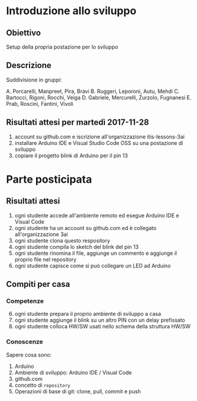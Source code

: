 # Introduzione allo sviluppo

## Obiettivo

Setup della propria postazione per lo sviluppo

## Descrizione

Suddivisione in gruppi:

A. Porcarelli, Manpreet, Pira, Bravi
B. Ruggeri, Leporoni, Autu, Mehdi
C. Bartocci, Rigoni, Rocchi, Veiga
D. Gabriele, Mercurelli, Zurzolo, Fugnanesi
E. Prab, Roscini, Fantini, Vivoli

## Risultati attesi per martedì 2017-11-28

1. account su github.com e iscrizione all'organizzazione itis-lessons-3ai
2. installare Arduino IDE e Visual Studio Code OSS su una postazione di sviluppo
3. copiare il progetto blink di Arduino per il pin 13

# Parte posticipata

## Risultati attesi

1. ogni studente accede all'ambiente remoto ed esegue Arduino IDE e Visual Code
2. ogni studente ha un account su github.com ed è collegato all'organizzazione 3ai
3. ogni studente clona questo respository
4. ogni studente compila lo sketch del blink del pin 13
5. ogni studente rinomina il file, aggiunge un commento e aggiunge il proprio file nel repository
6. ogni studente capisce come si può collegare un LED ad Arduino

## Compiti per casa

### Competenze

6. ogni studente prepara il proprio ambiente di sviluppo a casa
7. ogni studente aggiunge il blink su un altro PIN con un delay prefissato
8. ogni studente colloca HW/SW usati nello schema della struttura HW/SW

### Conoscenze

Sapere cosa sono:

1. Arduino
2. Ambiente di sviluppo: Arduino IDE / Visual Code
3. github.com
4. concetto di `repository`
5. Operazioni di base di git: clone, pull, commit e push
